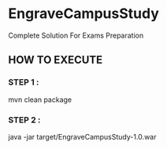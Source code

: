# EngraveCampusStudy
Complete Solution For Exams Preparation 

## HOW TO EXECUTE

### STEP 1 : 
  mvn clean package

### STEP 2 : 
  java -jar target/EngraveCampusStudy-1.0.war
